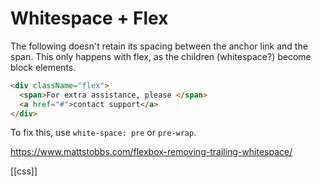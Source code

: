 # Whitespace + Flex

The following doesn't retain its spacing between the anchor link and the span.
This only happens with flex, as the children (whitespace?) become block elements.

```html
<div className="flex">
  <span>For extra assistance, please </span>
  <a href="#">contact support</a>
</div>
```

To fix this, use `white-space: pre` or `pre-wrap`.

https://www.mattstobbs.com/flexbox-removing-trailing-whitespace/

[[css]]